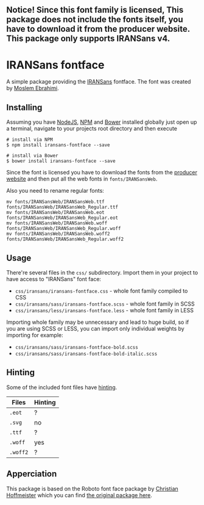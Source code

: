 ## Notice! Since this font family is licensed, This package does not include the fonts itself, you have to download it from the producer website. This package only supports IRANSans v4.

# IRANSans fontface

A simple package providing the [IRANSans](http://fontiran.com/%D8%AE%D8%A7%D9%86%D9%88%D8%A7%D8%AF%D9%87-%D9%81%D9%88%D9%86%D8%AA-%D8%A7%DB%8C%D8%B1%D8%A7%D9%86/) fontface. The font was created by [Moslem Ebrahimi](http://www.moslemebrahimi.com/).

## Installing

Assuming you have [NodeJS](http://nodejs.org/), [NPM](https://www.npmjs.com/) and [Bower](http://bower.io/) installed globally just open up a terminal, navigate to your projects root directory and then execute

```
# install via NPM
$ npm install iransans-fontface --save

# install via Bower
$ bower install iransans-fontface --save
```

Since the font is licensed you have to download the fonts from the [producer website](http://fontiran.com/%D8%AE%D8%A7%D9%86%D9%88%D8%A7%D8%AF%D9%87-%D9%81%D9%88%D9%86%D8%AA-%D8%A7%DB%8C%D8%B1%D8%A7%D9%86/) and then put all the web fonts in `fonts/IRANSansWeb`.

Also you need to rename regular fonts:
```
mv fonts/IRANSansWeb/IRANSansWeb.ttf fonts/IRANSansWeb/IRANSansWeb_Regular.ttf
mv fonts/IRANSansWeb/IRANSansWeb.eot fonts/IRANSansWeb/IRANSansWeb_Regular.eot
mv fonts/IRANSansWeb/IRANSansWeb.woff fonts/IRANSansWeb/IRANSansWeb_Regular.woff
mv fonts/IRANSansWeb/IRANSansWeb.woff2 fonts/IRANSansWeb/IRANSansWeb_Regular.woff2

```

## Usage

There're several files in the `css/` subdirectory. Import them in your project
to have access to "IRANSans" font face:

* `css/iransans/iransans-fontface.css` - whole font family compiled to CSS
* `css/iransans/sass/iransans-fontface.scss` - whole font family in SCSS
* `css/iransans/less/iransans-fontface.less` - whole font family in LESS

Importing whole family may be unnecessary and lead to huge build, so if you are
using SCSS or LESS, you can import only individual weights by importing for example:

* `css/iransans/sass/iransans-fontface-bold.scss`
* `css/iransans/sass/iransans-fontface-bold-italic.scss`

## Hinting

Some of the included font files have [hinting](http://en.wikipedia.org/wiki/Font_hinting).

| Files    | Hinting |
|----------|---------|
| `.eot`   | ?       |
| `.svg`   | no      |
| `.ttf`   | ?       |
| `.woff`  | yes     |
| `.woff2` | ?       |

## Apperciation

This package is based on the Roboto font face package by [Christian Hoffmeister](http://choffmeister.de/) which you can find [the original package here](https://github.com/choffmeister/roboto-fontface-bower).
